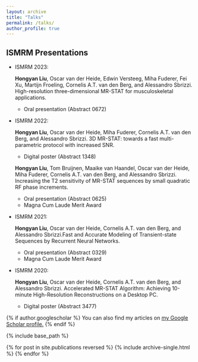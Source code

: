 ```yaml
---
layout: archive
title: "Talks"
permalink: /talks/
author_profile: true
---
```


ISMRM Presentations
----

* ISMRM 2023:

  **Hongyan Liu**, Oscar van der Heide, Edwin Versteeg, Miha Fuderer, Fei Xu, Martijn Froeling, Cornelis A.T. van den Berg, and Alessandro Sbrizzi. High-resolution three-dimensional MR-STAT for musculoskeletal applications.
  * Oral presentation (Abstract 0672)

* ISMRM 2022:

  **Hongyan Liu**, Oscar van der Heide, Miha Fuderer, Cornelis A.T. van den Berg, and Alessandro Sbrizzi. 3D MR-STAT: towards a fast multi-parametric protocol with increased SNR. 
  * Digital poster (Abstract 1348)

  **Hongyan Liu**, Tom Bruijnen, Maaike van Haandel, Oscar van der Heide, Miha Fuderer, Cornelis A.T. van den Berg, and Alessandro Sbrizzi. Increasing the T2 sensitivity of MR-STAT sequences by small quadratic RF phase increments.
  * Oral presentation (Abstract 0625)
  * Magna Cum Laude Merit Award

* ISMRM 2021:

  **Hongyan Liu**, Oscar van der Heide, Cornelis A.T. van den Berg, and Alessandro Sbrizzi.Fast and Accurate Modeling of Transient-state Sequences by Recurrent Neural Networks.
  * Oral presentation (Abstract 0329)
  * Magna Cum Laude Merit Award

* ISMRM 2020: 

  **Hongyan Liu**, Oscar van der Heide, Cornelis A.T. van den Berg, and Alessandro Sbrizzi. Accelerated MR-STAT Algorithm: Achieving 10-minute High-Resolution Reconstructions on a Desktop PC.
  * Digital poster (Abstract 3477)









 

{% if author.googlescholar %}
  You can also find my articles on <u><a href="{{author.googlescholar}}">my Google Scholar profile</a>.</u>
{% endif %}

{% include base_path %}

{% for post in site.publications reversed %}
  {% include archive-single.html %}
{% endfor %}